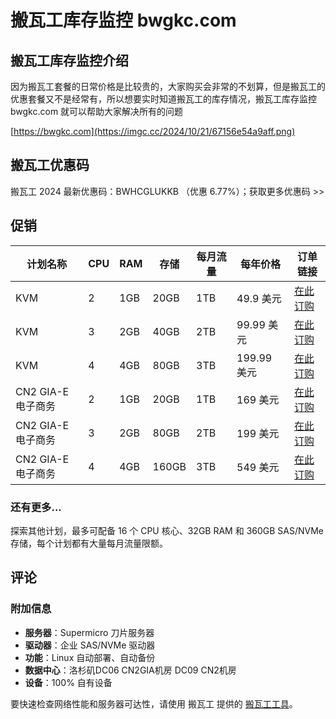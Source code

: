 # 搬瓦工库存监控 bwgkc.com

## 搬瓦工库存监控介绍

因为搬瓦工套餐的日常价格是比较贵的，大家购买会非常的不划算，但是搬瓦工的优惠套餐又不是经常有，所以想要实时知道搬瓦工的库存情况，搬瓦工库存监控 bwgkc.com 就可以帮助大家解决所有的问题

[https://bwgkc.com](https://imgc.cc/2024/10/21/67156e54a9aff.png)

## 搬瓦工优惠码

搬瓦工 2024 最新优惠码：BWHCGLUKKB （优惠 6.77%）；获取更多优惠码 >>

## 促销

| 计划名称 | CPU | RAM | 存储 | 每月流量 | 每年价格 | 订单链接 |
|----------------|-----|----------|---------------| ----------------|-----------------|-------------------------------------------------------|
| KVM | 2 | 1GB | 20GB | 1TB | 49.9 美元 | [在此订购](https://bwh81.net/aff.php?aff=31591&pid=44)|
| KVM | 3 | 2GB | 40GB | 2TB | 99.99 美元 | [在此订购](https://bwh81.net/aff.php?aff=31591&pid=45) |
| KVM | 4 | 4GB | 80GB | 3TB | 199.99 美元 | [在此订购](https://bwh81.net/aff.php?aff=31591&pid=46)|
| CN2 GIA-E 电子商务 | 2 | 1GB | 20GB | 1TB | 169 美元 | [在此订购](https://bwh81.net/aff.php?aff=31591&pid=87)|
| CN2 GIA-E 电子商务 | 3 | 2GB | 80GB | 2TB | 199 美元 | [在此订购](https://bwh81.net/aff.php?aff=31591&pid=88)|
| CN2 GIA-E 电子商务 | 4 | 4GB | 160GB| 3TB | 549 美元 | [在此订购](https://bwh81.net/aff.php?aff=31591&pid=89)|

### 还有更多...
探索其他计划，最多可配备 16 个 CPU 核心、32GB RAM 和 360GB SAS/NVMe 存储，每个计划都有大量每月流量限额。

## 评论

### 附加信息
- **服务器**：Supermicro 刀片服务器
- **驱动器**：企业 SAS/NVMe 驱动器
- **功能**：Linux 自动部署、自动备份
- **数据中心**：洛杉矶DC06 CN2GIA机房 DC09 CN2机房
- **设备**：100% 自有设备

要快速检查网络性能和服务器可达性，请使用 搬瓦工 提供的 [搬瓦工工具](https://ping.pe/)。
